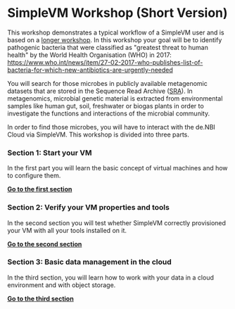 # SimpleVM Workshop (Short Version)

This workshop demonstrates a typical workflow of a SimpleVM user and is based on a [longer workshop](https://github.com/deNBI/simpleVMWorkshop).
In this workshop your goal will be to identify pathogenic bacteria
that were classified as "greatest threat to human health" by the 
World Health Organisation (WHO) in 2017: https://www.who.int/news/item/27-02-2017-who-publishes-list-of-bacteria-for-which-new-antibiotics-are-urgently-needed

You will search for those microbes
in publicly available metagenomic datasets that are stored in the 
Sequence Read Archive ([SRA](https://www.ncbi.nlm.nih.gov/sra)). 
In metagenomics, microbial genetic material 
is extracted from environmental samples like human gut, soil, 
freshwater or biogas plants in order to investigate the functions and
interactions of the microbial community.

In order to find those microbes, you will have to interact with 
the de.NBI Cloud via SimpleVM. This workshop is divided into three
parts.

### Section 1: Start your VM
In the first part you will learn the basic concept of virtual machines and how to configure them.

**[Go to the first section](part1.md)**

### Section 2: Verify your VM properties and tools
In the second section you will test whether SimpleVM correctly provisioned your VM with all your tools installed on it.

**[Go to the second section](part2.md)**

### Section 3: Basic data management in the cloud
In the third section, you will learn how to work with your data in a cloud environment and with object storage.

**[Go to the third section](part3.md)**
